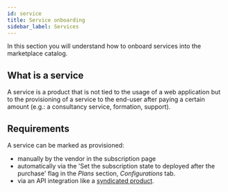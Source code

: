 ```yaml
---
id: service
title: Service onboarding
sidebar_label: Services
---
```


In this section you will understand how to onboard services into the marketplace
catalog.

## What is a service

A service is a product that is not tied to the usage of a web application but to
the provisioning of a service to the end-user after paying a certain amount
(e.g.: a consultancy service, formation, support).

## Requirements

A service can be marked as provisioned:

* manually by the vendor in the subscription page
* automatically via the 'Set the subscription state to deployed after the
  purchase' flag in the *Plans* section, *Configurations* tab.
* via an API integration like a [syndicated product](syndication.md).